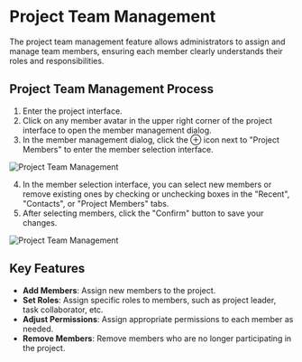 # Project Team Management

The project team management feature allows administrators to assign and manage team members, ensuring each member clearly understands their roles and responsibilities.

## Project Team Management Process
1. Enter the project interface.
2. Click on any member avatar in the upper right corner of the project interface to open the member management dialog.
3. In the member management dialog, click the ⊕ icon next to "Project Members" to enter the member selection interface.

![Project Team Management](/images/pro_team_mana.png)

4. In the member selection interface, you can select new members or remove existing ones by checking or unchecking boxes in the "Recent", "Contacts", or "Project Members" tabs.
5. After selecting members, click the "Confirm" button to save your changes.

![Project Team Management](/images/pro_team_mana_1.png)

## Key Features
- **Add Members**: Assign new members to the project.
- **Set Roles**: Assign specific roles to members, such as project leader, task collaborator, etc.
- **Adjust Permissions**: Assign appropriate permissions to each member as needed.
- **Remove Members**: Remove members who are no longer participating in the project.
